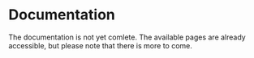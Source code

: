 # Documentation
<!-- [[TOC]] -->

The documentation is not yet comlete. The available pages are already accessible, but please note that there is more to come. 
